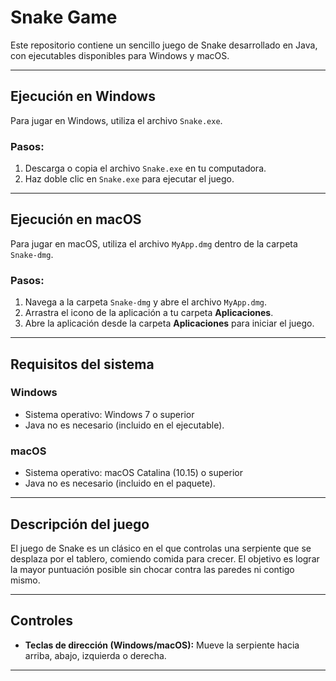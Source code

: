 
# Snake Game

Este repositorio contiene un sencillo juego de Snake desarrollado en Java, con ejecutables disponibles para Windows y macOS.

---

## Ejecución en Windows

Para jugar en Windows, utiliza el archivo `Snake.exe`.

### Pasos:
1. Descarga o copia el archivo `Snake.exe` en tu computadora.
2. Haz doble clic en `Snake.exe` para ejecutar el juego.

---

## Ejecución en macOS

Para jugar en macOS, utiliza el archivo `MyApp.dmg` dentro de la carpeta `Snake-dmg`.

### Pasos:
1. Navega a la carpeta `Snake-dmg` y abre el archivo `MyApp.dmg`.
2. Arrastra el icono de la aplicación a tu carpeta **Aplicaciones**.
3. Abre la aplicación desde la carpeta **Aplicaciones** para iniciar el juego.

---

## Requisitos del sistema

### Windows
- Sistema operativo: Windows 7 o superior
- Java no es necesario (incluido en el ejecutable).

### macOS
- Sistema operativo: macOS Catalina (10.15) o superior
- Java no es necesario (incluido en el paquete).

---

## Descripción del juego

El juego de Snake es un clásico en el que controlas una serpiente que se desplaza por el tablero, comiendo comida para crecer. El objetivo es lograr la mayor puntuación posible sin chocar contra las paredes ni contigo mismo.

---

## Controles

- **Teclas de dirección (Windows/macOS):** Mueve la serpiente hacia arriba, abajo, izquierda o derecha.

---


